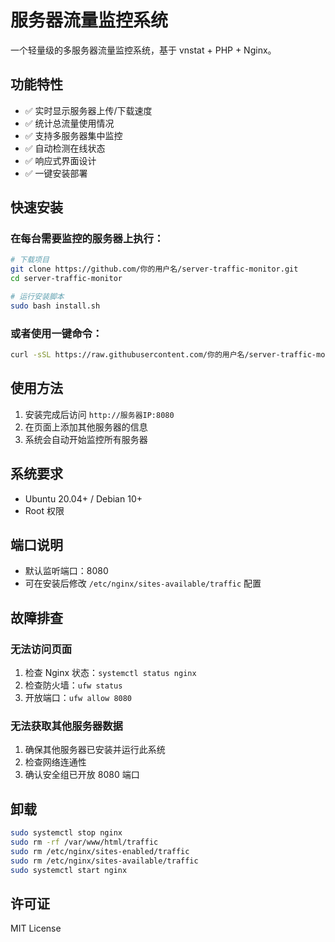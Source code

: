 
# 服务器流量监控系统

一个轻量级的多服务器流量监控系统，基于 vnstat + PHP + Nginx。

## 功能特性

- ✅ 实时显示服务器上传/下载速度
- ✅ 统计总流量使用情况
- ✅ 支持多服务器集中监控
- ✅ 自动检测在线状态
- ✅ 响应式界面设计
- ✅ 一键安装部署

## 快速安装

### 在每台需要监控的服务器上执行：
```bash
# 下载项目
git clone https://github.com/你的用户名/server-traffic-monitor.git
cd server-traffic-monitor

# 运行安装脚本
sudo bash install.sh
```

### 或者使用一键命令：
```bash
curl -sSL https://raw.githubusercontent.com/你的用户名/server-traffic-monitor/main/install.sh | sudo bash
```

## 使用方法

1. 安装完成后访问 `http://服务器IP:8080`
2. 在页面上添加其他服务器的信息
3. 系统会自动开始监控所有服务器

## 系统要求

- Ubuntu 20.04+ / Debian 10+
- Root 权限

## 端口说明

- 默认监听端口：8080
- 可在安装后修改 `/etc/nginx/sites-available/traffic` 配置

## 故障排查

### 无法访问页面

1. 检查 Nginx 状态：`systemctl status nginx`
2. 检查防火墙：`ufw status`
3. 开放端口：`ufw allow 8080`

### 无法获取其他服务器数据

1. 确保其他服务器已安装并运行此系统
2. 检查网络连通性
3. 确认安全组已开放 8080 端口

## 卸载
```bash
sudo systemctl stop nginx
sudo rm -rf /var/www/html/traffic
sudo rm /etc/nginx/sites-enabled/traffic
sudo rm /etc/nginx/sites-available/traffic
sudo systemctl start nginx
```

## 许可证

MIT License
